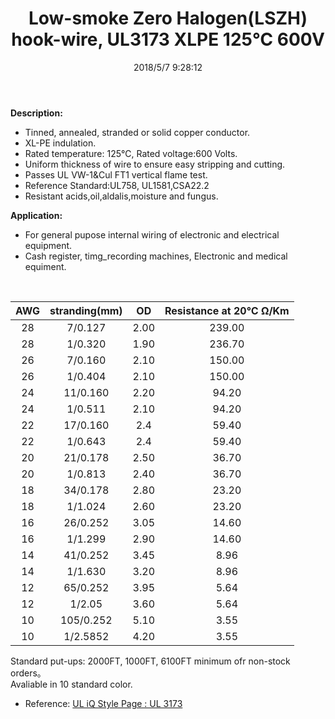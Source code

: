 ﻿---
layout: post 
title: Low-smoke Zero Halogen(LSZH) hook-wire, UL3173 XLPE 125℃ 600V
tags: XLPE,hookup-wrie
categories: wire-cable
overview: Cash register, timg_recording machines, Electronic and medical equiment.
series: FN10
part_number: 10-3171-0
thumb_img: 
small_img: static/202105/27-20210603.jpg
date: 2018/5/7 9:28:12
---


<p>
	<strong>Description:</strong> 
</p>
<ul>
	<li>
		Tinned, annealed, stranded or solid copper conductor.
	</li>
	<li>
		XL-PE indulation.
	</li>
	<li>
		Rated temperature: 125℃, Rated voltage:600 Volts.
	</li>
	<li>
		Uniform thickness of wire to ensure easy stripping and cutting.
	</li>
	<li>
		Passes UL VW-1&amp;Cul FT1 vertical flame test.
	</li>
	<li>
		Reference Standard:UL758, UL1581,CSA22.2
	</li>
	<li>
		Resistant acids,oil,aldalis,moisture and fungus.
	</li>
</ul>
<p>
	<strong>Application:</strong> 
</p>
<ul>
	<li>
		For general pupose internal wiring of electronic and electrical equipment. <br />
	</li>
	<li>
		Cash register, timg_recording machines, Electronic and medical equiment.
		<p>
			<br />
		</p>
	</li>
</ul>
<table>
	<tbody>
		<tr>
			<th align="center">
				AWG
			</th>
			<th align="center">
				stranding(mm)
			</th>
			<th align="center">
				OD
			</th>
			<th align="center">
				Resistance at 20℃ Ω/Km
			</th>
		</tr>
	</tbody>
	<tbody>
		<tr>
			<td align="center">
				28
			</td>
			<td align="center">
				7/0.127
			</td>
			<td align="center">
				2.00
			</td>
			<td align="center">
				239.00
			</td>
		</tr>
		<tr>
			<td align="center">
				28
			</td>
			<td align="center">
				1/0.320
			</td>
			<td align="center">
				1.90
			</td>
			<td align="center">
				236.70
			</td>
		</tr>
		<tr>
			<td align="center">
				26
			</td>
			<td align="center">
				7/0.160
			</td>
			<td align="center">
				2.10
			</td>
			<td align="center">
				150.00
			</td>
		</tr>
		<tr>
			<td align="center">
				26
			</td>
			<td align="center">
				1/0.404
			</td>
			<td align="center">
				2.10
			</td>
			<td align="center">
				150.00
			</td>
		</tr>
		<tr>
			<td align="center">
				24
			</td>
			<td align="center">
				11/0.160
			</td>
			<td align="center">
				2.20
			</td>
			<td align="center">
				94.20
			</td>
		</tr>
		<tr>
			<td align="center">
				24
			</td>
			<td align="center">
				1/0.511
			</td>
			<td align="center">
				2.10
			</td>
			<td align="center">
				94.20
			</td>
		</tr>
		<tr>
			<td align="center">
				22
			</td>
			<td align="center">
				17/0.160
			</td>
			<td align="center">
				2.4
			</td>
			<td align="center">
				59.40
			</td>
		</tr>
		<tr>
			<td align="center">
				22
			</td>
			<td align="center">
				1/0.643
			</td>
			<td align="center">
				2.4
			</td>
			<td align="center">
				59.40
			</td>
		</tr>
		<tr>
			<td align="center">
				20
			</td>
			<td align="center">
				21/0.178
			</td>
			<td align="center">
				2.50
			</td>
			<td align="center">
				36.70
			</td>
		</tr>
		<tr>
			<td align="center">
				20
			</td>
			<td align="center">
				1/0.813
			</td>
			<td align="center">
				2.40
			</td>
			<td align="center">
				36.70
			</td>
		</tr>
		<tr>
			<td align="center">
				18
			</td>
			<td align="center">
				34/0.178
			</td>
			<td align="center">
				2.80
			</td>
			<td align="center">
				23.20
			</td>
		</tr>
		<tr>
			<td align="center">
				18
			</td>
			<td align="center">
				1/1.024
			</td>
			<td align="center">
				2.60
			</td>
			<td align="center">
				23.20
			</td>
		</tr>
		<tr>
			<td align="center">
				16
			</td>
			<td align="center">
				26/0.252
			</td>
			<td align="center">
				3.05
			</td>
			<td align="center">
				14.60
			</td>
		</tr>
		<tr>
			<td align="center">
				16
			</td>
			<td align="center">
				1/1.299
			</td>
			<td align="center">
				2.90
			</td>
			<td align="center">
				14.60
			</td>
		</tr>
		<tr>
			<td align="center">
				14
			</td>
			<td align="center">
				41/0.252
			</td>
			<td align="center">
				3.45
			</td>
			<td align="center">
				8.96
			</td>
		</tr>
		<tr>
			<td align="center">
				14
			</td>
			<td align="center">
				1/1.630
			</td>
			<td align="center">
				3.20
			</td>
			<td align="center">
				8.96
			</td>
		</tr>
		<tr>
			<td align="center">
				12
			</td>
			<td align="center">
				65/0.252
			</td>
			<td align="center">
				3.95
			</td>
			<td align="center">
				5.64
			</td>
		</tr>
		<tr>
			<td align="center">
				12
			</td>
			<td align="center">
				1/2.05
			</td>
			<td align="center">
				3.60
			</td>
			<td align="center">
				5.64
			</td>
		</tr>
		<tr>
			<td align="center">
				10
			</td>
			<td align="center">
				105/0.252
			</td>
			<td align="center">
				5.10
			</td>
			<td align="center">
				3.55
			</td>
		</tr>
		<tr>
			<td align="center">
				10
			</td>
			<td align="center">
				1/2.5852
			</td>
			<td align="center">
				4.20
			</td>
			<td align="center">
				3.55
			</td>
		</tr>
	</tbody>
</table>
<p>
	Standard put-ups: 2000FT, 1000FT, 6100FT minimum ofr non-stock orders。<br />
Avaliable in 10 standard color.
</p>
<ul>
	<li>
		Reference: <a href="http://iq.ul.com/awm/stylepage.aspx?Style=3173">UL iQ Style Page : UL 3173</a> 
	</li>
</ul>
